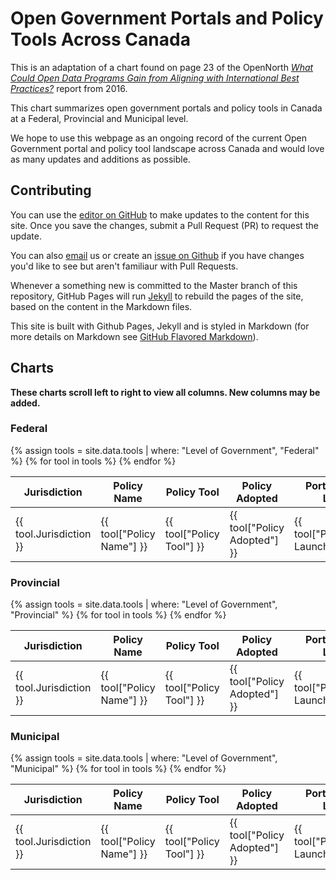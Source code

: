 # Open Government Portals and Policy Tools Across Canada

This is an adaptation of a chart found on page 23 of the OpenNorth _[What Could Open Data Programs Gain from Aligning with International Best Practices?](http://public.citizenbudget.com/uploads/custom/on.ca/ODCinCanada.pdf)_ report from 2016.

This chart summarizes open government portals and policy tools in Canada at a Federal, Provincial and Municipal level.

We hope to use this webpage as an ongoing record of the current Open Government portal and policy tool landscape across Canada and would love as many updates and additions as possible.

## Contributing

You can use the [editor on GitHub](https://github.com/boykoc/opengov-portals-and-tools/edit/master/README.md) to make updates to the content for this site. Once you save the changes, submit a Pull Request (PR) to request the update.

You can also [email](mailto:opengov@ontario.ca) us or create an [issue on Github](https://github.com/boykoc/opengov-portals-and-tools/issues) if you have changes you'd like to see but aren't familiaur with Pull Requests.

Whenever a something new is committed to the Master branch of this repository, GitHub Pages will run [Jekyll](https://jekyllrb.com/) to rebuild the pages of the site, based on the content in the Markdown files.

This site is built with Github Pages, Jekyll and is styled in Markdown (for more details on Markdown see [GitHub Flavored Markdown](https://guides.github.com/features/mastering-markdown/)).

## Charts

__These charts scroll left to right to view all columns. New columns may be added.__

### Federal

<table>
  <thead>
    <tr>
      <th>Jurisdiction</th>
      <th>Policy Name</th>
      <th>Policy Tool</th>
      <th>Policy Adopted</th>
      <th>Portal/Catalogue Launched</th>
      <th>Portal/Catalogue Platform</th>
      <th>Content Type</th>
      <th>License</th>
    </tr>
  </thead>
  <tbody>
    {% assign tools = site.data.tools | where: "Level of Government", "Federal" %}
    {% for tool in tools %}
      <tr>
        <td>{{ tool.Jurisdiction }}</td>
        <td>{{ tool["Policy Name"] }}</td>
        <td>{{ tool["Policy Tool"] }}</td>
        <td>{{ tool["Policy Adopted"] }}</td>
        <td>{{ tool["Portal/Catalogue Launched"] }}</td>
        <td>{{ tool["Portal/Catalogue Platform"] }}</td>
        <td>{{ tool["Content Type"] }}</td>
        <td>{{ tool["License"] }}</td>
      </tr>
    {% endfor %}
  </tbody>
</table>

### Provincial

<table>
  <thead>
    <tr>
      <th>Jurisdiction</th>
      <th>Policy Name</th>
      <th>Policy Tool</th>
      <th>Policy Adopted</th>
      <th>Portal/Catalogue Launched</th>
      <th>Portal/Catalogue Platform</th>
      <th>Content Type</th>
      <th>License</th>
    </tr>
  </thead>
  <tbody>
    {% assign tools = site.data.tools | where: "Level of Government", "Provincial" %}
    {% for tool in tools %}
      <tr>
        <td>{{ tool.Jurisdiction }}</td>
        <td>{{ tool["Policy Name"] }}</td>
        <td>{{ tool["Policy Tool"] }}</td>
        <td>{{ tool["Policy Adopted"] }}</td>
        <td>{{ tool["Portal/Catalogue Launched"] }}</td>
        <td>{{ tool["Portal/Catalogue Platform"] }}</td>
        <td>{{ tool["Content Type"] }}</td>
        <td>{{ tool["License"] }}</td>
      </tr>
    {% endfor %}
  </tbody>
</table>

### Municipal

<table>
  <thead>
    <tr>
      <th>Jurisdiction</th>
      <th>Policy Name</th>
      <th>Policy Tool</th>
      <th>Policy Adopted</th>
      <th>Portal/Catalogue Launched</th>
      <th>Portal/Catalogue Platform</th>
      <th>Content Type</th>
      <th>License</th>
    </tr>
  </thead>
  <tbody>
    {% assign tools = site.data.tools | where: "Level of Government", "Municipal" %}
    {% for tool in tools %}
      <tr>
        <td>{{ tool.Jurisdiction }}</td>
        <td>{{ tool["Policy Name"] }}</td>
        <td>{{ tool["Policy Tool"] }}</td>
        <td>{{ tool["Policy Adopted"] }}</td>
        <td>{{ tool["Portal/Catalogue Launched"] }}</td>
        <td>{{ tool["Portal/Catalogue Platform"] }}</td>
        <td>{{ tool["Content Type"] }}</td>
        <td>{{ tool["License"] }}</td>
      </tr>
    {% endfor %}
  </tbody>
</table>

